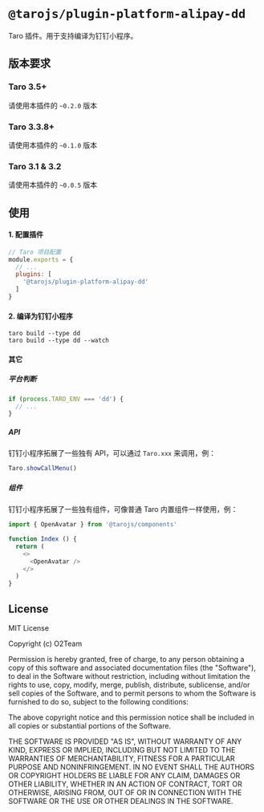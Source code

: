 # `@tarojs/plugin-platform-alipay-dd`

Taro 插件。用于支持编译为钉钉小程序。

## 版本要求

### Taro 3.5+

请使用本插件的 `~0.2.0` 版本

### Taro 3.3.8+

请使用本插件的 `~0.1.0` 版本

### Taro 3.1 & 3.2

请使用本插件的 `~0.0.5` 版本

## 使用

#### 1. 配置插件

```js
// Taro 项目配置
module.exports = {
  // ...
  plugins: [
    '@tarojs/plugin-platform-alipay-dd'
  ]
}
```

#### 2. 编译为钉钉小程序

```shell
taro build --type dd
taro build --type dd --watch
```

#### 其它

##### 平台判断

```js
if (process.TARO_ENV === 'dd') {
  // ...
}
```

##### API

钉钉小程序拓展了一些独有 API，可以通过 `Taro.xxx` 来调用，例：

```js
Taro.showCallMenu()
```

##### 组件

钉钉小程序拓展了一些独有组件，可像普通 Taro 内置组件一样使用，例：

```js
import { OpenAvatar } from '@tarojs/components'

function Index () {
  return (
    <>
      <OpenAvatar />
    </>
  )
}
```

## License

MIT License

Copyright (c) O2Team

Permission is hereby granted, free of charge, to any person obtaining a copy
of this software and associated documentation files (the "Software"), to deal
in the Software without restriction, including without limitation the rights
to use, copy, modify, merge, publish, distribute, sublicense, and/or sell
copies of the Software, and to permit persons to whom the Software is
furnished to do so, subject to the following conditions:

The above copyright notice and this permission notice shall be included in all
copies or substantial portions of the Software.

THE SOFTWARE IS PROVIDED "AS IS", WITHOUT WARRANTY OF ANY KIND, EXPRESS OR
IMPLIED, INCLUDING BUT NOT LIMITED TO THE WARRANTIES OF MERCHANTABILITY,
FITNESS FOR A PARTICULAR PURPOSE AND NONINFRINGEMENT. IN NO EVENT SHALL THE
AUTHORS OR COPYRIGHT HOLDERS BE LIABLE FOR ANY CLAIM, DAMAGES OR OTHER
LIABILITY, WHETHER IN AN ACTION OF CONTRACT, TORT OR OTHERWISE, ARISING FROM,
OUT OF OR IN CONNECTION WITH THE SOFTWARE OR THE USE OR OTHER DEALINGS IN THE
SOFTWARE.
